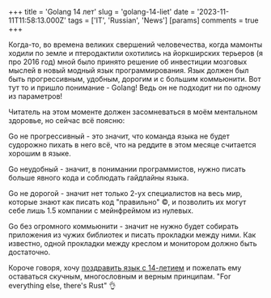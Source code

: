 +++
title = 'Golang 14 лет'
slug = 'golang-14-liet'
date = '2023-11-11T11:58:13.000Z'
tags = ['IT', 'Russian', 'News']
[params]
comments = true
+++

Когда-то, во времена великих свершений человечества, когда мамонты ходили по земле и птеродактили охотились на йоркширских терьеров (я про 2016 год) мной было принято решение об инвестиции мозговых мыслей в новый модный язык программирования. Язык должен был быть прогрессивным, удобным, дорогим и с большим коммьюнити. Вот тут то и пришло понимание - Golang! Ведь он не подходит ни по одному из параметров!

Читатель на этом моменте должен засомневаться в моём ментальном здоровье, но сейчас всё поясню: 

Go не прогрессивный - это значит, что команда языка не будет судорожно пихать в него всё, что на реддите в этом месяце считается хорошим в языке. 

Go неудобный - значит, в понимании программистов, нужно писать больше явного кода и соблюдать гайдлайны языка.

Go не дорогой - значит нет только 2-ух специалистов на весь мир, которые знают как писать код "правильно" ©, и позволить их могут себе лишь 1.5 компании с мейнфреймом из нулевых.

Go без огромного коммьюнити - значит не нужно будет собирать приложения из чужих библиотек и писать прокладки между ними. Как известно, одной прокладки между креслом и монитором должно быть достаточно.

Короче говоря, хочу [поздравить язык с 14-летием](https://go.dev/blog/14years) и пожелать ему оставаться скучным, многословным и верным принципам. "For everything else, there's Rust" 👌
